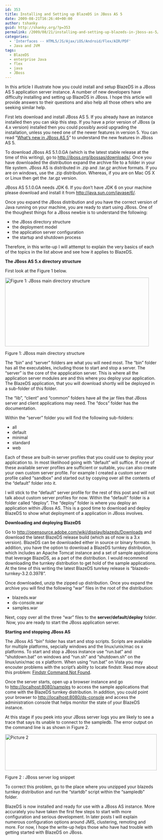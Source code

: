 ```yaml
---
id: 353
title: Installing and Setting up BlazeDS in JBoss AS 5
date: 2009-08-21T16:26:40+00:00
author: tshanky
guid: http://shanky.org/?p=353
permalink: /2009/08/21/installing-and-setting-up-blazeds-in-jboss-as-5/
categories:
  - 'Interfaces -- HTML5/JS/Ajax/iOS/Android/Flex/AIR/PDF'
  - Java and JVM
tags:
  - BlazeDS
  - enterprise Java
  - flex
  - java
  - JBoss
---
```

In this article I illustrate how you could install and setup BlazeDS in a JBoss AS 5 application server instance. A number of new developers have difficulty installing and setting up BlazeDS in JBoss. I hope this article will provide answers to their questions and also help all those others who are seeking similar help.

First lets download and install JBoss AS 5. If you already have an instance installed then you can skip this step. If you have a prior version of JBoss (a 4.x version) installed then you could possibly avoid upgrading the installation, unless you need one of the newer features in version 5. You can read &#8220;<a title="What's new in JBoss AS 5?" href="http://www.jboss.org/file-access/default/members/jbossas/freezone/docs/Installation_And_Getting_Started_Guide/5/html/ch01.html" target="_blank">What&#8217;s new in JBoss AS 5</a>&#8221; to understand the new features in JBoss AS 5.

To download JBoss AS 5.1.0.GA (which is the latest stable release at the time of this writing), go to <http://jboss.org/jbossas/downloads/>. Once you have downloaded the distribution expand the archive file to a folder in your file system. JBoss AS is distributed in .zip and .tar.gz archive formats. If you are on windows, use the .zip distribution. Whereas, if you are on Mac OS X or Linux then get the .tar.gz version.

JBoss AS 5.1.0.GA needs JDK 6. If you don&#8217;t have JDK 6 on your machine please download and install it from <http://java.sun.com/javase/6/>.

Once you expand the JBoss distribution and you have the correct version of Java running on your machine, you are ready to start using JBoss. One of the thoughest things for a JBoss newbie is to understand the following:

  * the JBoss directory structure
  * the deployment model
  * the application server configuration
  * the startup and shutdown process

Therefore, in this write-up I will atttempt to explain the very basics of each of the topics in the list above and see how it applies to BlazeDS.

**The JBoss AS 5.x directory structure**

First look at the Figure 1 below.

<div id="attachment_364" style="width: 484px" class="wp-caption alignnone">
  <a rel="attachment wp-att-364" href="http://shanky.org/2009/08/21/installing-and-setting-up-blazeds-in-jboss-as-5/jboss_main_directory_structure-2/"><img class="size-full wp-image-364" title="jboss_main_directory_structure" src="http://shanky.org/wp-content/uploads/2009/08/jboss_main_directory_structure1.png" alt="Figure 1: JBoss main directory structure" width="474" height="226" srcset="http://shanky.org/wp-content/uploads/2009/08/jboss_main_directory_structure1-300x143.png 300w, http://shanky.org/wp-content/uploads/2009/08/jboss_main_directory_structure1.png 474w" sizes="(max-width: 474px) 100vw, 474px" /></a>
  
  <p class="wp-caption-text">
    Figure 1: JBoss main directory structure
  </p>
</div>

The &#8220;bin&#8221; and &#8220;server&#8221; folders are what you will need most. The &#8220;bin&#8221; folder has all the executables, including those to start and stop a server. The &#8220;server&#8221; is the core of the appplication server. This is where all the application server modules are and this where you deploy your application. The BlazeDS application, that you will download shortly will be deployed in a sub-folder of this folder.

The &#8220;lib&#8221;, &#8220;client&#8221; and &#8220;common&#8221; folders have all the jar files that JBoss server and client applications may need. The &#8220;docs&#8221; folder has the documentation.

Within the &#8220;server&#8221; folder you will find the following sub-folders:

<div id="_mcePaste" style="position: absolute; left: -10000px; top: 819px; width: 1px; height: 1px; overflow-x: hidden; overflow-y: hidden;">
  all
</div>

<div id="_mcePaste" style="position: absolute; left: -10000px; top: 819px; width: 1px; height: 1px; overflow-x: hidden; overflow-y: hidden;">
  default
</div>

<div id="_mcePaste" style="position: absolute; left: -10000px; top: 819px; width: 1px; height: 1px; overflow-x: hidden; overflow-y: hidden;">
  minimal
</div>

<div id="_mcePaste" style="position: absolute; left: -10000px; top: 819px; width: 1px; height: 1px; overflow-x: hidden; overflow-y: hidden;">
  standard
</div>

<div id="_mcePaste" style="position: absolute; left: -10000px; top: 819px; width: 1px; height: 1px; overflow-x: hidden; overflow-y: hidden;">
  web
</div>

  * all
  * default
  * minimal
  * standard
  * web

Each of these are built-in server profiles that you could use to deploy your application to. In most likelihood going with &#8220;default&#8221; will suffice. If none of these available server profiles are sufficient or suitable, you can also create your own custom server profile. For example I created a custom server profile called &#8220;sandbox&#8221; and started out by copying over all the contents of the &#8220;default&#8221; folder into it.

I will stick to the &#8220;default&#8221; server profile for the rest of this post and will not talk about custom server profiles for now. Within the &#8220;default&#8221; folder is a folder called &#8220;deploy&#8221;. The &#8220;deploy&#8221; folder is where you deploy an application within JBoss AS. This is a good time to download and deploy BlazeDS to show what deployment of a application in JBoss involves.

**Downloading and deploying BlazeDS**

Go to <http://opensource.adobe.com/wiki/display/blazeds/Downloads> and download the latest BlazeDS release build (which as of now is a 3.x version). BlazeDS can be downloaded either in source or binary formats. In addition, you have the option to download a BlazeDS turnkey distribution, which includes an Apache Tomcat instance and a set of sample applications that leverage BlazeDS, as a part of the distribution. I would recommend downloading the turnkey distribution to get hold of the sample applications. At the time of this writing the latest BlazeDS tunrkey release is &#8220;blazeds-turnkey-3.2.0.3978&#8221;.

Once downloaded, unzip the zipped up distribution. Once you expand the archive you will find the following &#8220;war&#8221; files in the root of the distribution:

  * blazeds.war
  * ds-console.war
  * samples.war

Next, copy over all the three &#8220;war&#8221; files to the **server/default/deploy** folder.  Now, you are ready to start the JBoss application server.

**Starting and stopping JBoss AS**

The JBoss AS &#8220;bin&#8221; folder has start and stop scripts. Scripts are available for multiple platforms, sepcially windows and the linux/unix/mac os x platforms. To start and stop a JBoss instance use &#8220;run.bat&#8221; and &#8220;shutdown.bat&#8221; on windows and &#8220;run.sh&#8221; and &#8220;shutdown.sh&#8221; on the linux/unix/mac os x platform. When using &#8220;run.bat&#8221; on Vista you may encouter problems with the script&#8217;s ability to locate findstr. Read more about this problem: <a title="Findstr Command Not Found" href="http://www.jboss.org/community/wiki/FindstrCommandNotFound" target="_blank">Findstr Command Not Found</a>.

Once the server starts, open up a browser instance and go to <a title="Sample applications" href="http://localhost:8080/samples" target="_blank">http://localhost:8080/samples</a> to access the sample applications that come with the BlazeDS turnkey distribution. In addition, you could point your browser to <a title="Administration console" href="http://localhost:8080/ds-console" target="_blank">http://localhost:8080/ds-console</a> and access the administration console that helps monitor the state of your BlazeDS instance.

At this stage if you peek into your JBoss server logs you are likely to see a trace that says its unable to connect to the sampledb. The error output on the command line is as shown in Figure 2.

<div id="attachment_391" style="width: 510px" class="wp-caption alignnone">
  <a rel="attachment wp-att-391" href="http://shanky.org/2009/08/21/installing-and-setting-up-blazeds-in-jboss-as-5/picture-2/"><img class="size-full wp-image-391" title="Picture 2" src="http://shanky.org/wp-content/uploads/2009/08/Picture-2.png" alt="Picture 2" width="500" height="119" srcset="http://shanky.org/wp-content/uploads/2009/08/Picture-2-300x71.png 300w, http://shanky.org/wp-content/uploads/2009/08/Picture-2.png 715w" sizes="(max-width: 500px) 100vw, 500px" /></a>
  
  <p class="wp-caption-text">
    Figure 2 : JBoss server log snippet
  </p>
</div>

To correct this problem, go to the place where you unzipped your blazeds turnkey distribution and run the &#8220;startdb&#8221; script within the &#8220;sampledb&#8221; folder.

BlazeDS is now installed and ready for use with a JBoss AS instance. More accurately you have taken the first few steps to start with more configuration and serious development. In later posts I will explain numerous configuration options around JMS, clustering, remoting and more. For now, I hope the write-up helps those who have had trouble with getting started with BlazeDS on JBoss.